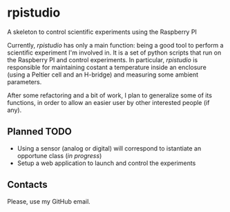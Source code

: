 # rpistudio
A skeleton to control scientific experiments using the Raspberry PI

Currently, _rpistudio_ has only a main function: being a good tool to perform a scientific experiment I'm involved in. It is a set of python scripts that run on the Raspberry PI and control experiments. In particular, _rpistudio_ is responsible for maintaining costant a temperature inside an enclosure (using a Peltier cell and an H-bridge) and measuring some ambient parameters.

After some refactoring and a bit of work, I plan to generalize some of its functions, in order to allow an easier user by other interested people (if any).

## Planned TODO

* Using a sensor (analog or digital) will correspond to istantiate an opportune class (_in progress_)
* Setup a web application to launch and control the experiments


## Contacts
Please, use my GitHub email.


